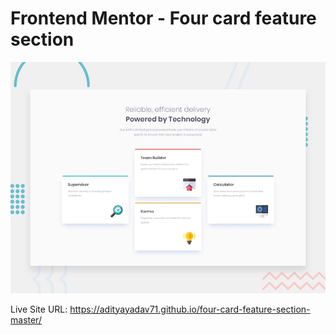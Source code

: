 # Frontend Mentor - Four card feature section

![Design preview for the Four card feature section coding challenge](./design/desktop-preview.jpg)

Live Site URL: https://adityayadav71.github.io/four-card-feature-section-master/

